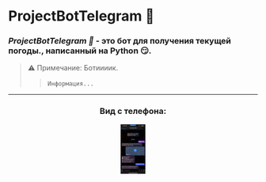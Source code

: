 # ProjectBotTelegram 🎈
### ***ProjectBotTelegram 🎈*** - это бот для получения текущей погоды., написанный на Python :smirk:.
> ⚠ Примечание: Ботиииик.
>> `Информация...`
___ 
### <div align="center">Вид с телефона:</div>
<div align="center"><img src="/img/1.jpg" width="50" height="100"/></div>
